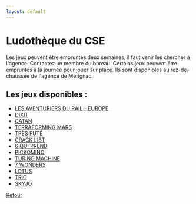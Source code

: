 ```yaml
---
layout: default
---
```



# Ludothèque du CSE

Les jeux peuvent être empruntés deux semaines, il faut venir les chercher à l'agence. Contactez un membre du bureau.
Certains jeux peuvent être empruntés à la journée pour jouer sur place. Ils sont disponibles au rez-de-chaussée de l'agence de Mérignac.

## Les jeux disponibles :


*   [LES AVENTURIERS DU RAIL - EUROPE](https://ludovox.fr/jeu-de-societe/les-aventuriers-du-rail-europe-209/)
*   [DIXIT](https://ludovox.fr/jeu-de-societe/dixit-2614/)
*   [CATAN](https://ludovox.fr/jeu-de-societe/catan-a-laube-de-lhumanite/)
*   [TERRAFORMING MARS](https://ludovox.fr/jeu-de-societe/terraforming-mars-2/)
*   [TRÈS FUTÉ](https://ludovox.fr/jeu-de-societe/tres-fute/)
*   [CRACK LIST](https://ludovox.fr/jeu-de-societe/crack-list/)
*   [6 QUI PREND](https://ludovox.fr/jeu-de-societe/6-qui-prend-3260/)
*   [PICKOMINO](https://ludovox.fr/jeu-de-societe/pickomino-7135/)
*   [TURING MACHINE](https://ludovox.fr/jeu-de-societe/turing-machine/)
*   [7 WONDERS](https://ludovox.fr/jeu-de-societe/7-wonders-3136/)
*   [LOTUS](https://ludovox.fr/jeu-de-societe/lotus/)
*   [TRIO](https://ludovox.fr/jeu-de-societe/trio/)
*   [SKYJO](https://ludovox.fr/jeu-de-societe/skyjo/)


[Retour](./)
